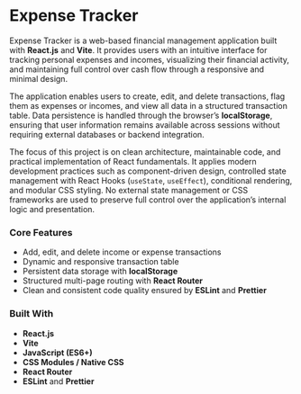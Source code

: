 # Expense Tracker

Expense Tracker is a web-based financial management application built with **React.js** and **Vite**. It provides users with an intuitive interface for tracking personal expenses and incomes, visualizing their financial activity, and maintaining full control over cash flow through a responsive and minimal design.

The application enables users to create, edit, and delete transactions, flag them as expenses or incomes, and view all data in a structured transaction table. Data persistence is handled through the browser’s **localStorage**, ensuring that user information remains available across sessions without requiring external databases or backend integration.

The focus of this project is on clean architecture, maintainable code, and practical implementation of React fundamentals. It applies modern development practices such as component-driven design, controlled state management with React Hooks (`useState`, `useEffect`), conditional rendering, and modular CSS styling. No external state management or CSS frameworks are used to preserve full control over the application’s internal logic and presentation.

### Core Features
- Add, edit, and delete income or expense transactions  
- Dynamic and responsive transaction table  
- Persistent data storage with **localStorage**  
- Structured multi-page routing with **React Router**  
- Clean and consistent code quality ensured by **ESLint** and **Prettier**

### Built With
- **React.js**
- **Vite**
- **JavaScript (ES6+)**
- **CSS Modules / Native CSS**
- **React Router**
- **ESLint** and **Prettier**

